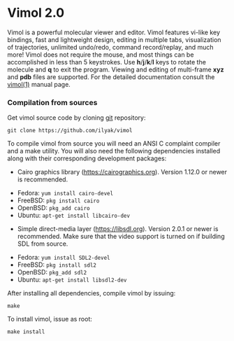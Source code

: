 # Vimol 2.0

Vimol is a powerful molecular viewer and editor. Vimol features
vi-like key bindings, fast and lightweight design, editing in multiple tabs,
visualization of trajectories, unlimited undo/redo, command record/replay,
and much more! Vimol does not require the mouse, and most things
can be accomplished in less than 5 keystrokes. Use **h**/**j**/**k**/**l** keys
to rotate the molecule and **q** to exit the program. Viewing and editing of
multi-frame **xyz** and **pdb** files are supported. For the detailed
documentation consult the [vimol(1)](https://vimol.github.io/vimol.1.html)
manual page.

### Compilation from sources

Get vimol source code by cloning [git](https://git-scm.com) repository:

	git clone https://github.com/ilyak/vimol

To compile vimol from source you will need an ANSI C complaint compiler and a
make utility. You will also need the following dependencies installed along
with their corresponding development packages:

 * Cairo graphics library (https://cairographics.org). Version 1.12.0 or
   newer is recommended.

  - Fedora: `yum install cairo-devel`
  - FreeBSD: `pkg install cairo`
  - OpenBSD: `pkg_add cairo`
  - Ubuntu: `apt-get install libcairo-dev`

 * Simple direct-media layer (https://libsdl.org). Version 2.0.1 or newer is
   recommended. Make sure that the video support is turned on if building SDL
   from source.

  - Fedora: `yum install SDL2-devel`
  - FreeBSD: `pkg install sdl2`
  - OpenBSD: `pkg_add sdl2`
  - Ubuntu: `apt-get install libsdl2-dev`

After installing all dependencies, compile vimol by issuing:

	make

To install vimol, issue as root:

	make install
